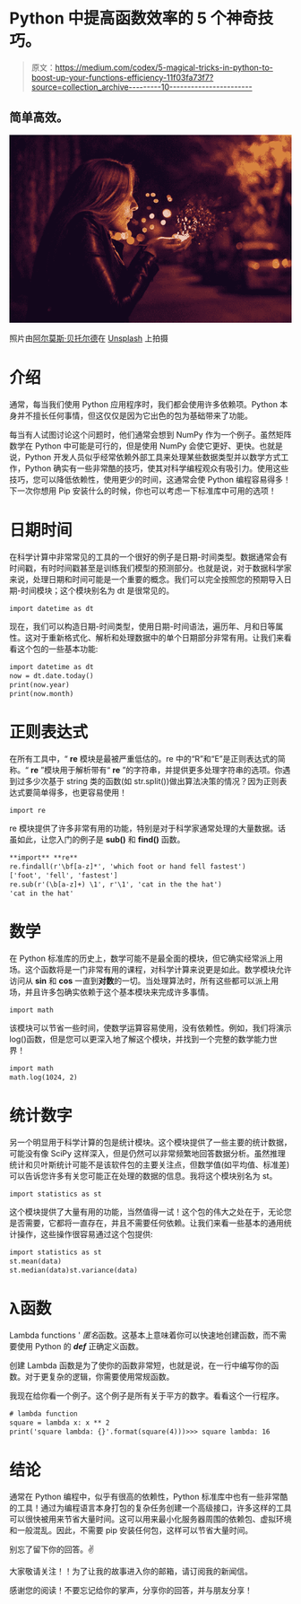# Python 中提高函数效率的 5 个神奇技巧。

> 原文：<https://medium.com/codex/5-magical-tricks-in-python-to-boost-up-your-functions-efficiency-11f03fa73f7?source=collection_archive---------10----------------------->

## 简单高效。

![](img/b0dd6ebe89a2569c50300e38145d8650.png)

照片由[阿尔莫斯·贝托尔德](https://unsplash.com/@almosbech?utm_source=medium&utm_medium=referral)在 [Unsplash](https://unsplash.com/?utm_source=medium&utm_medium=referral) 上拍摄

# 介绍

通常，每当我们使用 Python 应用程序时，我们都会使用许多依赖项。Python 本身并不擅长任何事情，但这仅仅是因为它出色的包为基础带来了功能。

每当有人试图讨论这个问题时，他们通常会想到 NumPy 作为一个例子。虽然矩阵数学在 Python 中可能是可行的，但是使用 NumPy 会使它更好、更快。也就是说，Python 开发人员似乎经常依赖外部工具来处理某些数据类型并以数学方式工作，Python 确实有一些非常酷的技巧，使其对科学编程观众有吸引力。使用这些技巧，您可以降低依赖性，使用更少的时间，这通常会使 Python 编程容易得多！下一次你想用 Pip 安装什么的时候，你也可以考虑一下标准库中可用的选项！

# 日期时间

在科学计算中非常常见的工具的一个很好的例子是日期-时间类型。数据通常会有时间戳，有时时间戳甚至是训练我们模型的预测部分。也就是说，对于数据科学家来说，处理日期和时间可能是一个重要的概念。我们可以完全按照您的预期导入日期-时间模块；这个模块别名为 dt 是很常见的。

```
import datetime as dt
```

现在，我们可以构造日期-时间类型，使用日期-时间语法，遍历年、月和日等属性。这对于重新格式化、解析和处理数据中的单个日期部分非常有用。让我们来看看这个包的一些基本功能:

```
import datetime as dt
now = dt.date.today()
print(now.year)
print(now.month)
```

# 正则表达式

在所有工具中，“ **re** 模块是最被严重低估的。re 中的“R”和“E”是正则表达式的简称。“ **re** ”模块用于解析带有“ **re** ”的字符串，并提供更多处理字符串的选项。你遇到过多少次基于 string 类的函数(如 str.split())做出算法决策的情况？因为正则表达式要简单得多，也更容易使用！

```
import re
```

re 模块提供了许多非常有用的功能，特别是对于科学家通常处理的大量数据。话虽如此，让您入门的例子是 **sub()** 和 **find()** 函数。

```
**import** **re**
re.findall(r'\bf[a-z]*', 'which foot or hand fell fastest')
['foot', 'fell', 'fastest']
re.sub(r'(\b[a-z]+) \1', r'\1', 'cat in the the hat')
'cat in the hat'
```

# 数学

在 Python 标准库的历史上，数学可能不是最全面的模块，但它确实经常派上用场。这个函数将是一门非常有用的课程，对科学计算来说更是如此。数学模块允许访问从 **sin** 和 **cos** 一直到**对数**的一切。当处理算法时，所有这些都可以派上用场，并且许多包确实依赖于这个基本模块来完成许多事情。

```
import math
```

该模块可以节省一些时间，使数学运算容易使用，没有依赖性。例如，我们将演示 log()函数，但是您可以更深入地了解这个模块，并找到一个完整的数学能力世界！

```
import math
math.log(1024, 2)
```

# 统计数字

另一个明显用于科学计算的包是统计模块。这个模块提供了一些主要的统计数据，可能没有像 SciPy 这样深入，但是仍然可以非常频繁地回答数据分析。虽然推理统计和贝叶斯统计可能不是该软件包的主要关注点，但数学值(如平均值、标准差)可以告诉您许多有关您可能正在处理的数据的信息。我将这个模块别名为 st。

```
import statistics as st
```

这个模块提供了大量有用的功能，当然值得一试！这个包的伟大之处在于，无论您是否需要，它都将一直存在，并且不需要任何依赖。让我们来看一些基本的通用统计操作，这些操作很容易通过这个包提供:

```
import statistics as st
st.mean(data)
st.median(data)st.variance(data)
```

# λ函数

Lambda functions ' *匿名*函数。这基本上意味着你可以快速地创建函数，而不需要使用 Python 的 ***def*** 正确定义函数。

创建 Lambda 函数是为了使你的函数非常短，也就是说，在一行中编写你的函数。对于更复杂的逻辑，你需要使用常规函数。

我现在给你看一个例子。这个例子是所有关于平方的数字。看看这个一行程序。

```
# lambda function
square = lambda x: x ** 2
print('square lambda: {}'.format(square(4)))>>> square lambda: 16
```

# 结论

通常在 Python 编程中，似乎有很高的依赖性，Python 标准库中也有一些非常酷的工具！通过为编程语言本身打包的复杂任务创建一个高级接口，许多这样的工具可以很快被用来节省大量时间。这可以用来最小化服务器周围的依赖包、虚拟环境和一般混乱。因此，不需要 pip 安装任何包，这样可以节省大量时间。

别忘了留下你的回答。✌

大家敬请关注！！为了让我的故事进入你的邮箱，请订阅我的新闻信。

感谢您的阅读！不要忘记给你的掌声，分享你的回答，并与朋友分享！